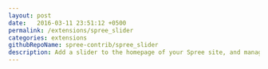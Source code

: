 ```yaml
---
layout: post
date:   2016-03-11 23:51:12 +0500
permalink: /extensions/spree_slider
categories: extensions
githubRepoName: spree-contrib/spree_slider
description: Add a slider to the homepage of your Spree site, and manage the slideshow from within the Admin panel.
---
```

